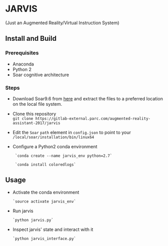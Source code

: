 # JARVIS 
(Just an Augmented Reality/Virtual Instruction System)


## Install and Build
### Prerequisites
* Anaconda
* Python 2 
* Soar cognitive architecture

### Steps
* Download Soar9.6 from [here](https://soar.eecs.umich.edu/Downloads) and extract the files to a preferred location on the local file system.
* Clone this repository  
   `git clone https://gitlab-external.parc.com/augmented-reality-assistant-2017/jarvis`
* Edit the `Soar`  `path` element in `config.json` to point to your `/local/soar/installation/bin/linux64`
* Configure a Python2 conda environment

       `conda create --name jarvis_env python=2.7`

       `conda install coloredlogs`
    
    
## Usage
* Activate the conda environment
  
      `source activate jarvis_env`
      
* Run jarvis

      `python jarvis.py`
      
* Inspect jarvis' state and interact with it

      `python jarvis_interface.py`